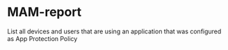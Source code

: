 # MAM-report
List all devices and users that are using an application that was configured as App Protection Policy

